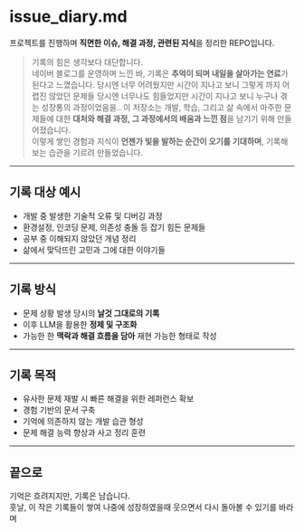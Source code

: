 # issue_diary.md

프로젝트를 진행하며 **직면한 이슈, 해결 과정, 관련된 지식**을 정리한 REPO입니다.

> 기록의 힘은 생각보다 대단합니다.  
> 네이버 블로그를 운영하며 느낀 바, 기록은 **추억이 되며 내일을 살아가는 연료**가 된다고 느꼈습니다.
> 당시엔 너무 어려웠지만 시간이 지나고 보니 그렇게 까지 어렵진 않았던 문제들
> 당시엔 너무나도 힘들었지만 시간이 지나고 보니 누구나 겪는 성장통의 과정이었음을..
> 이 저장소는 개발, 학습, 그리고 삶 속에서 마주한 문제들에 대한 **대처와 해결 과정, 그 과정에서의 배움과 느낀 점**을 남기기 위해 만들어졌습니다.  
> 이렇게 쌓인 경험과 지식이 **언젠가 빛을 발하는 순간이 오기를 기대하며**, 기록해보는 습관을 기르려 만들었습니다.

---

## 기록 대상 예시

- 개발 중 발생한 기술적 오류 및 디버깅 과정
- 환경설정, 인코딩 문제, 의존성 충돌 등 잡기 힘든 문제들
- 공부 중 이해되지 않았던 개념 정리
- 삶에서 맞닥뜨린 고민과 그에 대한 이야기들

---

## 기록 방식

- 문제 상황 발생 당시의 **날것 그대로의 기록**
- 이후 LLM을 활용한 **정제 및 구조화**
- 가능한 한 **맥락과 해결 흐름을 담아** 재현 가능한 형태로 작성

---

## 기록 목적

- 유사한 문제 재발 시 빠른 해결을 위한 레퍼런스 확보
- 경험 기반의 문서 구축
- 기억에 의존하지 않는 개발 습관 형성
- 문제 해결 능력 향상과 사고 정리 훈련

---

## 끝으로

기억은 흐려지지만, 기록은 남습니다.  
훗날, 이 작은 기록들이 쌓여 나중에 성장하였을때
웃으면서 다시 돌아볼 수 있기를 바라며
